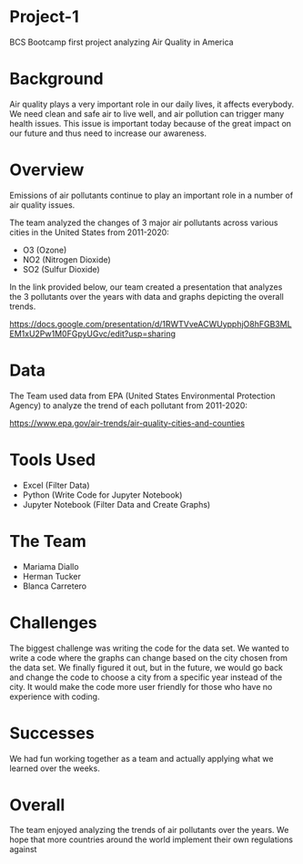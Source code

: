 # Project-1
BCS Bootcamp first project analyzing Air Quality in America

# Background

Air quality plays a very important role in our daily lives, it affects everybody. We need clean and safe air to live well, and air pollution can trigger many health issues. 
This issue is important today because of the great impact on our future and thus need to increase our awareness.

# Overview 

Emissions of air pollutants continue to play an important role in a number of air quality issues.

The team analyzed the changes of 3 major air pollutants across various cities in the United States from 2011-2020:

* O3 (Ozone)
* NO2 (Nitrogen Dioxide)
* SO2 (Sulfur Dioxide)

In the link provided below, our team created a presentation that analyzes the 3 pollutants over the years with data and graphs depicting the overall trends. 

https://docs.google.com/presentation/d/1RWTVveACWUypphjO8hFGB3MLEM1xU2Pw1M0FGpyUGvc/edit?usp=sharing

# Data  

The Team used data from EPA (United States Environmental Protection Agency) to analyze the trend of each pollutant from 2011-2020:

https://www.epa.gov/air-trends/air-quality-cities-and-counties

# Tools Used 

* Excel (Filter Data)
* Python (Write Code for Jupyter Notebook)
* Jupyter Notebook (Filter Data and Create Graphs)

# The Team 

* Mariama Diallo
* Herman Tucker
* Blanca Carretero

# Challenges 

The biggest challenge was writing the code for the data set. We wanted to write a code where the graphs can change based on the city chosen from the data set. We finally figured it out, but in the future, we would go back and change the code to choose a city from a specific year instead of the city. It would make the code more user friendly for those who have no experience with coding. 

# Successes 

We had fun working together as a team and actually applying what we learned over the weeks. 

# Overall 

The team enjoyed analyzing the trends of air pollutants over the years. We hope that more countries around the world implement their own regulations against 
